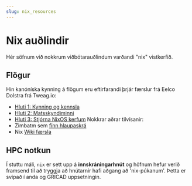 ```yaml
---
slug: nix_resources
---
```


# Nix auðlindir
Hér söfnum við nokkrum viðbótarauðlindum varðandi "nix" vistkerfið.

## Flögur
Hin kanóníska kynning á flögum eru eftirfarandi þrjár færslur frá Eelco Dolstra frá Tweag.io:
- [Hluti 1: Kynning og kennsla](https://www.tweag.io/blog/2020-05-25-flakes/)
- [Hluti 2: Matsskyndiminni](https://www.tweag.io/blog/2020-06-25-eval-cache/)
- [Hluti 3: Stjórna NixOS kerfum](https://www.tweag.io/blog/2020-07-31-nixos-flakes/)
Nokkrar aðrar tilvísanir:
- Zimbatm sem [fínn hlaupaskrá](https://zimbatm.com/NixFlakes/)
- Nix [Wiki færsla](https://nixos.wiki/wiki/Flakes)

## HPC notkun
Í stuttu máli, `nix` er sett upp á **innskráningarhnút** og höfnum hefur verið framsend til að tryggja að hnútarnir hafi aðgang að 'nix-púkanum'. Þetta er svipað í anda og GRICAD uppsetningin.
